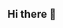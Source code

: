 ## Hi there 👋

<!--
**jennyX89/jennyX89** is a ✨ _special_ ✨ repository because its `README.md` (this file) appears on your GitHub profile.

Here are some ideas to get you started:

- 🔭 I’m currently working on Alura 
- 🌱 I’m currently learning Criar um GitHub
- 👯 I’m looking to collaborate on escola
- 🤔 I’m looking for help with ...
- 💬 Ask me about ...
- 📫 How to reach me: ...
- 😄 Pronouns: jenny
- ⚡ Fun fact: ...
-->
